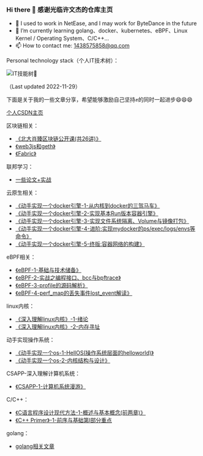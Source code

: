### Hi there 👋 感谢光临许文杰的仓库主页

- 🔭 I used to work in NetEase, and I may work for ByteDance in the future
- 🌱 I’m currently learning golang、docker、kubernetes、eBPF、Linux Kernel / Operating System、C/C++...
- 📫 How to contact me: 1438575858@qq.com

Personal technology stack（个人IT技术树）：

![IT技能树🌲](http://xwjpics.gumptlu.work/qinniu_uPic/IT技能树🌲.png)

（Last updated 2022-11-29）

下面是关于我的一些文章分享，希望能够激励自己坚持✊的同时一起进步😄😄😄

[个人CSDN主页](https://blog.csdn.net/weixin_43988498?type=blog)

区块链相关：
* [《北大肖臻区块链公开课(共26讲)》](https://blog.csdn.net/weixin_43988498/category_10443931.html)
* [《web3js和geth》](https://blog.csdn.net/weixin_43988498/category_11842776.html)
* [《Fabric》](https://blog.csdn.net/weixin_43988498/category_11842773.html)

联邦学习：
* [一些论文+实战](https://blog.csdn.net/weixin_43988498/category_10956310.html)

云原生相关：
* [《动手实现一个docker引擎-1-从内核到docker的三驾马车》](https://blog.csdn.net/weixin_43988498/article/details/121044780)
* [《动手实现一个docker引擎-2-实现基本Run版本容器引擎》](https://blog.csdn.net/weixin_43988498/article/details/121277395)
* [《动手实现一个docker引擎-3-实现文件系统隔离、Volume与镜像打包》](https://blog.csdn.net/weixin_43988498/article/details/121307202)
* [《动手实现一个docker引擎-4-进阶:实现mydocker的ps/exec/logs/envs等命令》](https://blog.csdn.net/weixin_43988498/article/details/121336392)
* [《动手实现一个docker引擎-5-终版:容器网络的构建》](https://blog.csdn.net/weixin_43988498/article/details/121397979)

eBPF相关：
* [《eBPF-1-基础与技术储备》](https://blog.csdn.net/weixin_43988498/article/details/124937929)
* [《eBPF-2-实战之编程接口、bcc与bpftrace》](https://blog.csdn.net/weixin_43988498/article/details/125113777)
* [《eBPF-3-profile的源码解析》](https://blog.csdn.net/weixin_43988498/article/details/125607693)
* [《eBPF-4-perf_map的丢失事件lost_event解读》](https://blog.csdn.net/weixin_43988498/article/details/125993233)

linux内核：
* [《深入理解linux内核》-1-绪论](https://blog.csdn.net/weixin_43988498/article/details/125464889?spm=1001.2014.3001.5502)
* [《深入理解linux内核》-2-内存寻址](https://blog.csdn.net/weixin_43988498/article/details/125825057)

动手实现操作系统：
* [《动手实现一个os-1-HellOS(操作系统层面的helloworld)》](https://blog.csdn.net/weixin_43988498/article/details/125857595)
* [《动手实现一个os-2-内核结构与设计》](https://blog.csdn.net/weixin_43988498/article/details/127519878)

CSAPP-深入理解计算机系统：
* [《CSAPP-1-计算机系统漫游》](https://blog.csdn.net/weixin_43988498/article/details/125022225?spm=1001.2014.3001.5502)

C/C++：
* [《C语言程序设计现代方法-1-概述与基本概念(前两章)》](https://blog.csdn.net/weixin_43988498/article/details/125036270?spm=1001.2014.3001.5502)
* [《C++ Primer》-1-前序与基础第I部分重点](https://blog.csdn.net/weixin_43988498/article/details/128105857)

golang：
* [golang相关文章](https://blog.csdn.net/weixin_43988498/category_10600295.html?spm=1001.2014.3001.5482)
